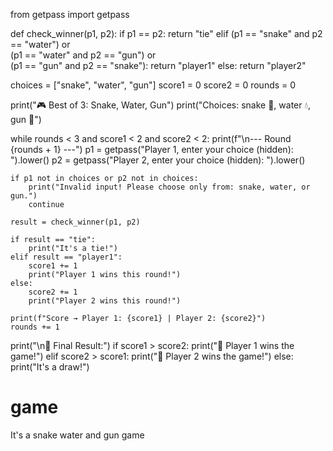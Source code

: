 from getpass import getpass

def check_winner(p1, p2):
    if p1 == p2:
        return "tie"
    elif (p1 == "snake" and p2 == "water") or \
         (p1 == "water" and p2 == "gun") or \
         (p1 == "gun" and p2 == "snake"):
        return "player1"
    else:
        return "player2"

choices = ["snake", "water", "gun"]
score1 = 0
score2 = 0
rounds = 0

print("🎮 Best of 3: Snake, Water, Gun")
print("Choices: snake 🐍, water 💧, gun 🔫")

while rounds < 3 and score1 < 2 and score2 < 2:
    print(f"\n--- Round {rounds + 1} ---")
    p1 = getpass("Player 1, enter your choice (hidden): ").lower()
    p2 = getpass("Player 2, enter your choice (hidden): ").lower()

    if p1 not in choices or p2 not in choices:
        print("Invalid input! Please choose only from: snake, water, or gun.")
        continue

    result = check_winner(p1, p2)
    
    if result == "tie":
        print("It's a tie!")
    elif result == "player1":
        score1 += 1
        print("Player 1 wins this round!")
    else:
        score2 += 1
        print("Player 2 wins this round!")

    print(f"Score → Player 1: {score1} | Player 2: {score2}")
    rounds += 1

print("\n🏁 Final Result:")
if score1 > score2:
    print("🎉 Player 1 wins the game!")
elif score2 > score1:
    print("🎉 Player 2 wins the game!")
else:
    print("It's a draw!")
# game
It's a snake water  and gun game
